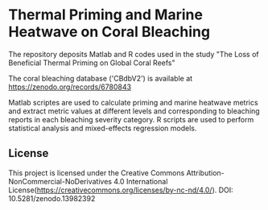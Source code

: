# Thermal Priming and Marine Heatwave on Coral Bleaching
The repository deposits Matlab and R codes used in the study "The Loss of Beneficial Thermal Priming on Global Coral Reefs"

The coral bleaching database ('CBdbV2') is available at https://zenodo.org/records/6780843

Matlab scriptes are used to calculate priming and marine heatwave metrics and extract metric values at different levels and corresponding to bleaching reports in each bleaching severity category. R scripts are used to perform statistical analysis and mixed-effects regression models.

## License
This project is licensed under the Creative Commons Attribution-NonCommercial-NoDerivatives 4.0 International License(https://creativecommons.org/licenses/by-nc-nd/4.0/).
DOI: 10.5281/zenodo.13982392
